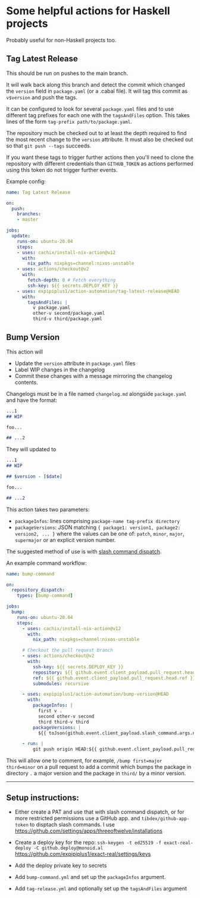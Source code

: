 # Some helpful actions for Haskell projects

Probably useful for non-Haskell projects too.

## Tag Latest Release

This should be run on pushes to the main branch.

It will walk back along this branch and detect the commit which changed the
`version` field in `package.yaml` (or a .cabal file). It will tag this commit
as `v$version` and push the tags.

It can be configured to look for several `package.yaml` files and to use
different tag prefixes for each one with the `tagsAndFiles` option. This takes
lines of the form `tag-prefix path/to/package.yaml`.

The repository much be checked out to at least the depth required to find the
most recent change to the `version` attribute. It must also be checked out so
that `git push --tags` succeeds.

If you want these tags to trigger further actions then you'll need to clone the
repository with different credentials than `GITHUB_TOKEN` as actions performed
using this token do not trigger further events.

Example config:

```yaml
name: Tag Latest Release

on:
  push:
    branches:
    - master

jobs:
  update:
    runs-on: ubuntu-20.04
    steps:
    - uses: cachix/install-nix-action@v12
      with:
        nix_path: nixpkgs=channel:nixos-unstable
    - uses: actions/checkout@v2
      with:
        fetch-depth: 0 # Fetch everything
        ssh-key: ${{ secrets.DEPLOY_KEY }}
    - uses: expipiplus1/action-automation/tag-latest-release@HEAD
      with:
        tagsAndFiles: |
          v package.yaml
          other-v second/package.yaml
          third-v third/package.yaml

```

## Bump Version

This action will

- Update the `version` attribute in `package.yaml` files
- Label WIP changes in the changelog
- Commit these changes with a message mirroring the changelog contents.

Changelogs must be in a file named `changelog.md` alongside `package.yaml` and
have the format:

```markdown
...1
## WIP

foo...

## ...2
```

They will updated to

```markdown
...1
## WIP

## $version - [$date]

foo...

## ...2
```

This action takes two parameters:

- `packageInfos`: lines comprising `package-name tag-prefix directory`
- `packageVersions`: JSON matching `{ package1: version1, package2: version2, ... }`
  where the values can be one of: `patch`, `minor`, `major`, `supermajor` or an
  explicit version number.

The suggested method of use is with [slash command
dispatch](https://github.com/marketplace/actions/slash-command-dispatch).

An example command workflow:

```yaml
name: bump-command

on:
  repository_dispatch:
    types: [bump-command]

jobs:
  bump:
    runs-on: ubuntu-20.04
    steps:
      - uses: cachix/install-nix-action@v12
        with:
          nix_path: nixpkgs=channel:nixos-unstable

      # Checkout the pull request branch
      - uses: actions/checkout@v2
        with:
          ssh-key: ${{ secrets.DEPLOY_KEY }}
          repository: ${{ github.event.client_payload.pull_request.head.repo.full_name }}
          ref: ${{ github.event.client_payload.pull_request.head.ref }}
          submodules: recursive

      - uses: expipiplus1/action-automation/bump-version@HEAD
        with:
          packageInfos: |
            first v .
            second other-v second
            third third-v third
          packageVersions: |
            ${{ toJson(github.event.client_payload.slash_command.args.named) }}

      - run: |
          git push origin HEAD:${{ github.event.client_payload.pull_request.head.ref }}
```

This will allow one to comment, for example, `/bump first=major third=minor` on
a pull request to add a commit which bumps the package in directory `.` a major
version and the package in `third/` by a minor version.

-----------

## Setup instructions:

- Either create a PAT and use that with slash command dispatch, or for more
  restricted permissions use a GitHub app. and `tibdex/github-app-token` to
  disptach slash commands. I use
  https://github.com/settings/apps/threeoftwelve/installations

- Create a deploy key for the repo:
  `ssh-keygen -t ed25519 -f exact-real-deploy -C github.deploy@monoid.al`
  https://github.com/expipiplus1/exact-real/settings/keys

- Add the deploy private key to secrets

- Add `bump-command.yml` and set up the `packageInfos` argument.

- Add `tag-release.yml` and optionally set up the `tagsAndFiles` argument
